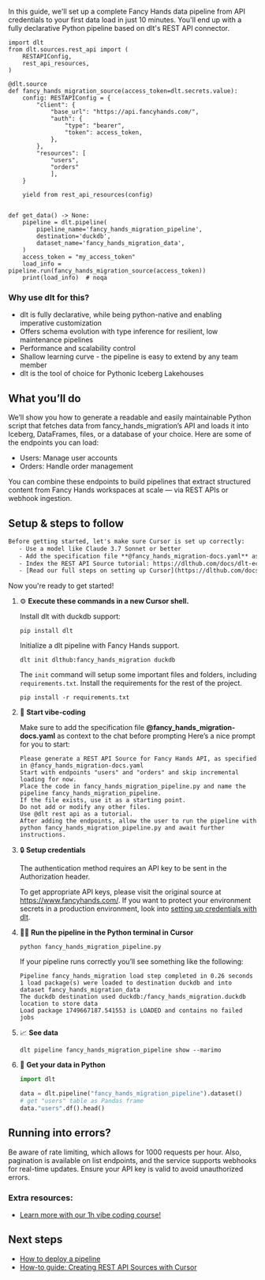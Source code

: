 In this guide, we'll set up a complete Fancy Hands data pipeline from API credentials to your first data load in just 10 minutes. You'll end up with a fully declarative Python pipeline based on dlt's REST API connector.

```python-outcome
import dlt
from dlt.sources.rest_api import (
    RESTAPIConfig,
    rest_api_resources,
)

@dlt.source
def fancy_hands_migration_source(access_token=dlt.secrets.value):
    config: RESTAPIConfig = {
        "client": {
            "base_url": "https://api.fancyhands.com/",
            "auth": {
                "type": "bearer",
                "token": access_token,
            },
        },
        "resources": [
            "users",
            "orders"
            ],
    }

    yield from rest_api_resources(config)


def get_data() -> None:
    pipeline = dlt.pipeline(
        pipeline_name='fancy_hands_migration_pipeline',
        destination='duckdb',
        dataset_name='fancy_hands_migration_data', 
    )
    access_token = "my_access_token"
    load_info = pipeline.run(fancy_hands_migration_source(access_token))
    print(load_info)  # noqa
```

### Why use dlt for this?

- dlt is fully declarative, while being python-native and enabling imperative customization
- Offers schema evolution with type inference for resilient, low maintenance pipelines
- Performance and scalability control
- Shallow learning curve - the pipeline is easy to extend by any team member
- dlt is the tool of choice for Pythonic Iceberg Lakehouses

## What you’ll do

We’ll show you how to generate a readable and easily maintainable Python script that fetches data from fancy_hands_migration’s API and loads it into Iceberg, DataFrames, files, or a database of your choice. Here are some of the endpoints you can load:

- Users: Manage user accounts
- Orders: Handle order management

You can combine these endpoints to build pipelines that extract structured content from Fancy Hands workspaces at scale — via REST APIs or webhook ingestion.

## Setup & steps to follow

```default
Before getting started, let's make sure Cursor is set up correctly:
   - Use a model like Claude 3.7 Sonnet or better
   - Add the specification file **@fancy_hands_migration-docs.yaml** as context
   - Index the REST API Source tutorial: https://dlthub.com/docs/dlt-ecosystem/verified-sources/rest_api/ and add it to context as **@dlt rest api**
   - [Read our full steps on setting up Cursor](https://dlthub.com/docs/dlt-ecosystem/llm-tooling/cursor-restapi#23-configuring-cursor-with-documentation)
```

Now you're ready to get started! 

1. ⚙️ **Execute these commands in a new Cursor shell.**
    
    Install dlt with duckdb support:
    ```shell
    pip install dlt
    ```

    Initialize a dlt pipeline with Fancy Hands support.
    ```shell
    dlt init dlthub:fancy_hands_migration duckdb
    ```

    The `init` command will setup some important files and folders, including `requirements.txt`. Install the requirements for the rest of the project.
    ```shell
    pip install -r requirements.txt
    ```
    
2. 🤠 **Start vibe-coding**
    
    Make sure to add the specification file **@fancy_hands_migration-docs.yaml** as context to the chat before prompting
    Here’s a nice prompt for you to start: 
    
    ```prompt
    Please generate a REST API Source for Fancy Hands API, as specified in @fancy_hands_migration-docs.yaml 
    Start with endpoints "users" and "orders" and skip incremental loading for now. 
    Place the code in fancy_hands_migration_pipeline.py and name the pipeline fancy_hands_migration_pipeline. 
    If the file exists, use it as a starting point. 
    Do not add or modify any other files. 
    Use @dlt rest api as a tutorial. 
    After adding the endpoints, allow the user to run the pipeline with python fancy_hands_migration_pipeline.py and await further instructions.
    ```

    
3. 🔒 **Setup credentials** 
    
    The authentication method requires an API key to be sent in the Authorization header.
    
    To get appropriate API keys, please visit the original source at https://www.fancyhands.com/.
    If you want to protect your environment secrets in a production environment, look into [setting up credentials with dlt](https://dlthub.com/docs/walkthroughs/add_credentials).
    
4. 🏃‍♀️ **Run the pipeline in the Python terminal in Cursor**
    
    ```shell
    python fancy_hands_migration_pipeline.py
    ```
    
    If your pipeline runs correctly you’ll see something like the following:
    
    ```shell
    Pipeline fancy_hands_migration load step completed in 0.26 seconds
    1 load package(s) were loaded to destination duckdb and into dataset fancy_hands_migration_data
    The duckdb destination used duckdb:/fancy_hands_migration.duckdb location to store data
    Load package 1749667187.541553 is LOADED and contains no failed jobs
    ```
    
5. 📈 **See data**
    
    ```shell
    dlt pipeline fancy_hands_migration_pipeline show --marimo
    ```
    
6. 🐍 **Get your data in Python**
    
    ```python
    import dlt

   data = dlt.pipeline("fancy_hands_migration_pipeline").dataset()
   # get "users" table as Pandas frame
   data."users".df().head()
    ```

## Running into errors?

Be aware of rate limiting, which allows for 1000 requests per hour. Also, pagination is available on list endpoints, and the service supports webhooks for real-time updates. Ensure your API key is valid to avoid unauthorized errors.

### Extra resources:

- [Learn more with our 1h vibe coding course!](https://www.youtube.com/watch?v=GGid70rnJuM)

## Next steps

- [How to deploy a pipeline](https://dlthub.com/docs/walkthroughs/deploy-a-pipeline)
- [How-to guide: Creating REST API Sources with Cursor](https://dlthub.com/docs/dlt-ecosystem/llm-tooling/cursor-restapi)